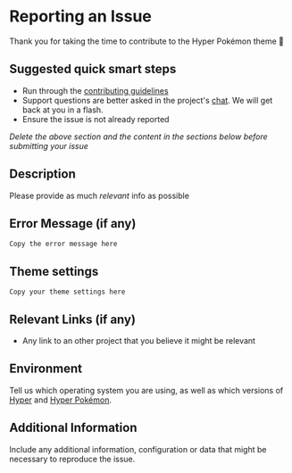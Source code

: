 # Reporting an Issue

Thank you for taking the time to contribute to the Hyper Pokémon theme 🎉

## Suggested quick smart steps

- Run through the [contributing guidelines](https://github.com/klauscfhq/hyper-pokemon/blob/master/contributing.md)
- Support questions are better asked in the project's [chat](https://gitter.im/klauscfhq/hyper-pokemon). We will get back at you in a flash.
- Ensure the issue is not already reported

*Delete the above section and the content in the sections below before submitting your issue*

## Description

Please provide as much *relevant* info as possible

## Error Message (if any)

```
Copy the error message here
```

## Theme settings

```
Copy your theme settings here
```

## Relevant Links (if any)

- Any link to an other project that you believe it might be relevant

## Environment

Tell us which operating system you are using, as well as which versions of [Hyper](https://github.com/zeit/hyper/releases/latest) and [Hyper Pokémon](https://github.com/klauscfhq/hyper-pokemon/releases).

## Additional Information

Include any additional information, configuration or data that might be necessary to reproduce the issue.
